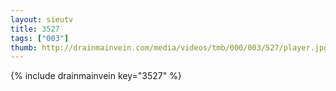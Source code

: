 ```yaml
--- 
layout: sieutv
title: 3527
tags: ["003"]
thumb: http://drainmainvein.com/media/videos/tmb/000/003/527/player.jpg
---
```

{% include drainmainvein key="3527" %} 
